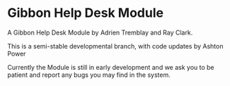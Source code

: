 Gibbon Help Desk Module
========

A Gibbon Help Desk Module by Adrien Tremblay and Ray Clark.

This is a semi-stable developmental branch, with code updates by Ashton Power

Currently the Module is still in early development and we ask you to be patient and report any bugs you may find in the system.
